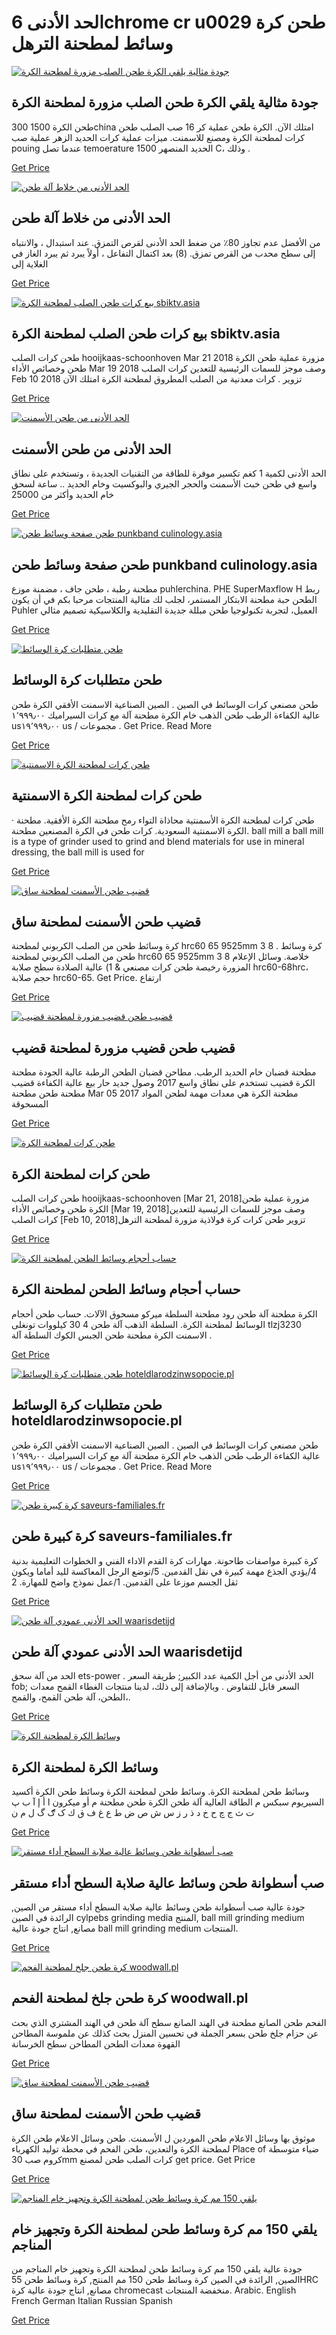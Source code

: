 # الحد الأدنى 6chrome cr u0029 طحن كرة وسائط لمطحنة الترهل
<a href="https://mnn.zoosnet.net/LR/Chatpre.aspx?id=MNN94995150&p=https://vbl.co.za/" target="_blank">![جودة مثالية يلقي الكرة طحن الصلب مزورة لمطحنة الكرة](https://raw.githubusercontent.com/gcmcrusher/imgs/main/587.jpg)</a>
## جودة مثالية يلقي الكرة طحن الصلب مزورة لمطحنة الكرة
طحن الكرة 1500 300china امتلك الآن. الكرة طحن عملية كر 16 صب الصلب طحن كرات لمطحنة الكرة ومصنع للاسمنت. ميزات عملية كرات الحديد الزهر عملية صب pouing عندما تصل temoerature الحديد المنصهر 1500 C، وذلك .
<a href="https://mnn.zoosnet.net/LR/Chatpre.aspx?id=MNN94995150&p=https://vbl.co.za/" target="_blank">Get Price</a>
<a href="https://mnn.zoosnet.net/LR/Chatpre.aspx?id=MNN94995150&p=https://vbl.co.za/" target="_blank">![الحد الأدنى من خلاط آلة طحن](https://raw.githubusercontent.com/gcmcrusher/imgs/main/38.jpg)</a>
## الحد الأدنى من خلاط آلة طحن
من الأفضل عدم تجاوز 80٪ من ضغط الحد الأدنى لقرص التمزق. عند استبدال ، والانتباه إلى سطح محدب من القرص تمزق. (8) بعد اكتمال التفاعل ، أولاً يبرد ثم يبرد الغاز في الغلاية إلى 
<a href="https://mnn.zoosnet.net/LR/Chatpre.aspx?id=MNN94995150&p=https://vbl.co.za/" target="_blank">Get Price</a>
<a href="https://mnn.zoosnet.net/LR/Chatpre.aspx?id=MNN94995150&p=https://vbl.co.za/" target="_blank">![بيع كرات طحن الصلب لمطحنة الكرة sbiktv.asia](https://raw.githubusercontent.com/gcmcrusher/imgs/main/674.jpg)</a>
## بيع كرات طحن الصلب لمطحنة الكرة sbiktv.asia
طحن كرات الصلب hooijkaas-schoonhoven Mar 21 2018 مزورة عملية طحن الكرة طحن وخصائص الأداء Mar 19 2018 وصف موجز للسمات الرئيسية للتعدين كرات الصلب Feb 10 2018 تزوير . كرات معدنية من الصلب المطروق لمطحنة الكرة امتلك الآن
<a href="https://mnn.zoosnet.net/LR/Chatpre.aspx?id=MNN94995150&p=https://vbl.co.za/" target="_blank">Get Price</a>
<a href="https://mnn.zoosnet.net/LR/Chatpre.aspx?id=MNN94995150&p=https://vbl.co.za/" target="_blank">![الحد الأدنى من طحن الأسمنت](https://raw.githubusercontent.com/gcmcrusher/imgs/main/485.jpg)</a>
## الحد الأدنى من طحن الأسمنت
الحد الأدنى لكمية 1 كغم تكسير موفرة للطاقة من التقنيات الجديدة ، وتستخدم على نطاق واسع في طحن خبث الأسمنت والحجر الجيري والبوكسيت وخام الحديد ..  ساعة لسحق خام الحديد وأكثر من 25000 
<a href="https://mnn.zoosnet.net/LR/Chatpre.aspx?id=MNN94995150&p=https://vbl.co.za/" target="_blank">Get Price</a>
<a href="https://mnn.zoosnet.net/LR/Chatpre.aspx?id=MNN94995150&p=https://vbl.co.za/" target="_blank">![طحن صفحة وسائط طحن punkband culinology.asia](https://raw.githubusercontent.com/gcmcrusher/imgs/main/675.jpg)</a>
## طحن صفحة وسائط طحن punkband culinology.asia
مطحنة رطبة ، طحن جاف ، مضمنة موزع puhlerchina. PHE SuperMaxflow H ربط الطحن حبة مطحنة الابتكار المستمر، لجلب لك مثالية المنتجات مرحبا بكم في أن يكون Puhler العميل، لتجربة تكنولوجيا طحن مبللة جديدة التقليدية والكلاسيكية تصميم مثالي 
<a href="https://mnn.zoosnet.net/LR/Chatpre.aspx?id=MNN94995150&p=https://vbl.co.za/" target="_blank">Get Price</a>
<a href="https://mnn.zoosnet.net/LR/Chatpre.aspx?id=MNN94995150&p=https://vbl.co.za/" target="_blank">![طحن متطلبات كرة الوسائط](https://raw.githubusercontent.com/gcmcrusher/imgs/main/545.jpg)</a>
## طحن متطلبات كرة الوسائط
طحن مصنعي كرات الوسائط في الصين . الصين الصناعية الاسمنت الأفقي الكرة طحن عالية الكفاءة الرطب طحن الذهب خام الكرة مطحنة آلة مع كرات السيراميك ١٬٩٩٩٫٠٠ us١٩٬٩٩٩٫٠٠ us / مجموعات . Get Price. Read More
<a href="https://mnn.zoosnet.net/LR/Chatpre.aspx?id=MNN94995150&p=https://vbl.co.za/" target="_blank">Get Price</a>
<a href="https://mnn.zoosnet.net/LR/Chatpre.aspx?id=MNN94995150&p=https://vbl.co.za/" target="_blank">![طحن كرات لمطحنة الكرة الاسمنتية](https://raw.githubusercontent.com/gcmcrusher/imgs/main/667.jpg)</a>
## طحن كرات لمطحنة الكرة الاسمنتية
 · طحن كرات لمطحنة الكرة الأسمنتية محاذاة التواء رمح مطحنة الكرة الأفقية. مطحنة الكرة الاسمنتية السعودية. كرات طحن في الكرة المصنعين مطحنة. ball mill a ball mill is a type of grinder used to grind and blend materials for use in mineral dressing, the ball mill is used for 
<a href="https://mnn.zoosnet.net/LR/Chatpre.aspx?id=MNN94995150&p=https://vbl.co.za/" target="_blank">Get Price</a>
<a href="https://mnn.zoosnet.net/LR/Chatpre.aspx?id=MNN94995150&p=https://vbl.co.za/" target="_blank">![قضيب طحن الأسمنت لمطحنة ساق](https://raw.githubusercontent.com/gcmcrusher/imgs/main/380.jpg)</a>
## قضيب طحن الأسمنت لمطحنة ساق
كرة وسائط طحن من الصلب الكربوني لمطحنة hrc60 65 9525mm 3 8 . كرة وسائط طحن من الصلب الكربوني لمطحنة hrc60 65 9525mm 3 8 خلاصة. وسائل الإعلام المزورة رخيصة طحن كرات مصنعي & 1) عالية الصلادة سطح صلابة hrc60-68hrc، حجم صلابة hrc60-65. Get Price. ارتفاع 
<a href="https://mnn.zoosnet.net/LR/Chatpre.aspx?id=MNN94995150&p=https://vbl.co.za/" target="_blank">Get Price</a>
<a href="https://mnn.zoosnet.net/LR/Chatpre.aspx?id=MNN94995150&p=https://vbl.co.za/" target="_blank">![قضيب طحن قضيب مزورة لمطحنة قضيب](https://raw.githubusercontent.com/gcmcrusher/imgs/main/13.jpg)</a>
## قضيب طحن قضيب مزورة لمطحنة قضيب
مطحنة قضبان خام الحديد الرطب. مطاحن قضبان الطحن الرطبة عالية الجودة مطحنة الكرة قضيب تستخدم على نطاق واسع 2017 وصول جديد حار بيع عالية الكفاءة قضيب مطحنة طحن مطحنة Mar 05 2017 مطحنة الكرة هي معدات مهمة لطحن المواد المسحوقة 
<a href="https://mnn.zoosnet.net/LR/Chatpre.aspx?id=MNN94995150&p=https://vbl.co.za/" target="_blank">Get Price</a>
<a href="https://mnn.zoosnet.net/LR/Chatpre.aspx?id=MNN94995150&p=https://vbl.co.za/" target="_blank">![طحن كرات لمطحنة الكرة](https://raw.githubusercontent.com/gcmcrusher/imgs/main/596.jpg)</a>
## طحن كرات لمطحنة الكرة
طحن كرات الصلب hooijkaas-schoonhoven [Mar 21, 2018]مزورة عملية طحن الكرة طحن وخصائص الأداء [Mar 19, 2018]وصف موجز للسمات الرئيسية للتعدين كرات الصلب [Feb 10, 2018]تزوير طحن كرات كرة فولاذية مزورة لمطحنة الترهل
<a href="https://mnn.zoosnet.net/LR/Chatpre.aspx?id=MNN94995150&p=https://vbl.co.za/" target="_blank">Get Price</a>
<a href="https://mnn.zoosnet.net/LR/Chatpre.aspx?id=MNN94995150&p=https://vbl.co.za/" target="_blank">![حساب أحجام وسائط الطحن لمطحنة الكرة](https://raw.githubusercontent.com/gcmcrusher/imgs/main/204.jpg)</a>
## حساب أحجام وسائط الطحن لمطحنة الكرة
الكرة مطحنة آلة طحن رود مطحنة السلطة ميركو مسحوق الآلات. حساب طحن أحجام الوسائط لمطحنة الكرة. السلطة الذهب آلة طحن 4 30 كيلووات تونغلى tlzj3230 الاسمنت الكرة مطحنة طحن الجبس الكوك السلطة آلة .
<a href="https://mnn.zoosnet.net/LR/Chatpre.aspx?id=MNN94995150&p=https://vbl.co.za/" target="_blank">Get Price</a>
<a href="https://mnn.zoosnet.net/LR/Chatpre.aspx?id=MNN94995150&p=https://vbl.co.za/" target="_blank">![طحن متطلبات كرة الوسائط hoteldlarodzinwsopocie.pl](https://raw.githubusercontent.com/gcmcrusher/imgs/main/573.jpg)</a>
## طحن متطلبات كرة الوسائط hoteldlarodzinwsopocie.pl
طحن مصنعي كرات الوسائط في الصين . الصين الصناعية الاسمنت الأفقي الكرة طحن عالية الكفاءة الرطب طحن الذهب خام الكرة مطحنة آلة مع كرات السيراميك ١٬٩٩٩٫٠٠ us١٩٬٩٩٩٫٠٠ us / مجموعات . Get Price. Read More
<a href="https://mnn.zoosnet.net/LR/Chatpre.aspx?id=MNN94995150&p=https://vbl.co.za/" target="_blank">Get Price</a>
<a href="https://mnn.zoosnet.net/LR/Chatpre.aspx?id=MNN94995150&p=https://vbl.co.za/" target="_blank">![كرة كبيرة طحن saveurs-familiales.fr](https://raw.githubusercontent.com/gcmcrusher/imgs/main/567.jpg)</a>
## كرة كبيرة طحن saveurs-familiales.fr
كرة كبيرة مواصفات طاحونة. مهارات كرة القدم الاداء الفني و الخطوات التعليمية بدنية 4/يؤدي الجذع مهمة كبيرة في نقل القدمين. 5/توضع الرجل المعاكسة لليد أماما ويكون ثقل الجسم موزعا على القدمين. 1/عمل نموذج واضح للمهارة. 2 
<a href="https://mnn.zoosnet.net/LR/Chatpre.aspx?id=MNN94995150&p=https://vbl.co.za/" target="_blank">Get Price</a>
<a href="https://mnn.zoosnet.net/LR/Chatpre.aspx?id=MNN94995150&p=https://vbl.co.za/" target="_blank">![الحد الأدنى عمودي آلة طحن waarisdetijd](https://raw.githubusercontent.com/gcmcrusher/imgs/main/344.jpg)</a>
## الحد الأدنى عمودي آلة طحن waarisdetijd
الحد من آلة سحق ets-power . الحد الأدنى من أجل الكمية عدد الكبير; طريقة السعر fob; السعر قابل للتفاوض . وبالإضافة إلى ذلك، لدينا منتجات الغطاء القمح معدات الطحن، آلة طحن القمح، والقمح،.
<a href="https://mnn.zoosnet.net/LR/Chatpre.aspx?id=MNN94995150&p=https://vbl.co.za/" target="_blank">Get Price</a>
<a href="https://mnn.zoosnet.net/LR/Chatpre.aspx?id=MNN94995150&p=https://vbl.co.za/" target="_blank">![وسائط الكرة لمطحنة الكرة](https://raw.githubusercontent.com/gcmcrusher/imgs/main/267.jpg)</a>
## وسائط الكرة لمطحنة الكرة
وسائط طحن لمطحنة الكرة. وسائط طحن لمطحنة الكرة وسائط طحن الكرة أكسيد السيريوم سبكس م الطاقة العالية آلة طحن الكرة طحن مطحنة م أو ميكرون ا أ إ آ ب پ ت ث ج چ ح خ د ذ ر ز س ش ص ض ط ع غ ف ق ك ک ګ گ ل م ن 
<a href="https://mnn.zoosnet.net/LR/Chatpre.aspx?id=MNN94995150&p=https://vbl.co.za/" target="_blank">Get Price</a>
<a href="https://mnn.zoosnet.net/LR/Chatpre.aspx?id=MNN94995150&p=https://vbl.co.za/" target="_blank">![صب أسطوانة طحن وسائط عالية صلابة السطح أداء مستقر](https://raw.githubusercontent.com/gcmcrusher/imgs/main/289.jpg)</a>
## صب أسطوانة طحن وسائط عالية صلابة السطح أداء مستقر
جودة عالية صب أسطوانة طحن وسائط عالية صلابة السطح أداء مستقر من الصين, الرائدة في الصين cylpebs grinding media المنتج, ball mill grinding medium مصانع, انتاج جودة عالية ball mill grinding medium المنتجات.
<a href="https://mnn.zoosnet.net/LR/Chatpre.aspx?id=MNN94995150&p=https://vbl.co.za/" target="_blank">Get Price</a>
<a href="https://mnn.zoosnet.net/LR/Chatpre.aspx?id=MNN94995150&p=https://vbl.co.za/" target="_blank">![كرة طحن جلخ لمطحنة الفحم woodwall.pl](https://raw.githubusercontent.com/gcmcrusher/imgs/main/121.jpg)</a>
## كرة طحن جلخ لمطحنة الفحم woodwall.pl
الفحم طحن الصانع مطحنة في الهند الصانع سطح آلة طحن في الهند المشتري الذي بحث عن حزام جلخ طحن بسعر الجملة في تحسين المنزل بحث كذلك عن ملموسة المطاحن القهوة معدات الطحن المطاحن سطح الخرسانة 
<a href="https://mnn.zoosnet.net/LR/Chatpre.aspx?id=MNN94995150&p=https://vbl.co.za/" target="_blank">Get Price</a>
<a href="https://mnn.zoosnet.net/LR/Chatpre.aspx?id=MNN94995150&p=https://vbl.co.za/" target="_blank">![قضيب طحن الأسمنت لمطحنة ساق](https://raw.githubusercontent.com/gcmcrusher/imgs/main/521.jpg)</a>
## قضيب طحن الأسمنت لمطحنة ساق
موثوق بها وسائل الاعلام طحن الموردين ل الأسمنت. طحن وسائل الاعلام طحن الكرة لمطحنة الكرة والتعدين، طحن الفحم في محطة توليد الكهرباء Place of ضياء متوسطة كروم صب 30mm كرات الصلب طحن لمصنع get price. Get Price
<a href="https://mnn.zoosnet.net/LR/Chatpre.aspx?id=MNN94995150&p=https://vbl.co.za/" target="_blank">Get Price</a>
<a href="https://mnn.zoosnet.net/LR/Chatpre.aspx?id=MNN94995150&p=https://vbl.co.za/" target="_blank">![يلقي 150 مم كرة وسائط طحن لمطحنة الكرة وتجهيز خام المناجم](https://raw.githubusercontent.com/gcmcrusher/imgs/main/216.jpg)</a>
## يلقي 150 مم كرة وسائط طحن لمطحنة الكرة وتجهيز خام المناجم
جودة عالية يلقي 150 مم كرة وسائط طحن لمطحنة الكرة وتجهيز خام المناجم من الصين, الرائدة في الصين كرة وسائط طحن 150 مم المنتج, كرة وسائط طحن 55HRC مصانع, انتاج جودة عالية كرة chromecast منخفضة المنتجات. Arabic. English French German Italian Russian Spanish 
<a href="https://mnn.zoosnet.net/LR/Chatpre.aspx?id=MNN94995150&p=https://vbl.co.za/" target="_blank">Get Price</a>

